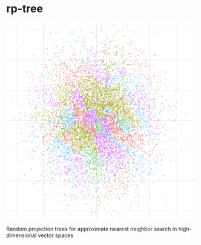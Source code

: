 # rp-tree

![rp-tree](https://github.com/ocramz/rp-tree/blob/main/r/scatter.png )

Random projection trees for approximate nearest neighbor search in high-dimensional vector spaces
